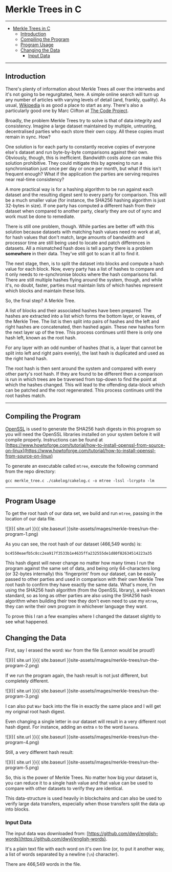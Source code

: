 # Merkle Trees in C

---

- [Merkle Trees in C](#merkle-trees-in-c)
  - [Introduction](#introduction)
  - [Compiling the Program](#compiling-the-program)
  - [Program Usage](#program-usage)
  - [Changing the Data](#changing-the-data)
    - [Input Data](#input-data)

---
## Introduction

There's plenty of information about Merkle Trees all over the interwebs and it's not going to be regurgitated, here. A simple online search will turn up any number of articles with varying levels of detail (and, frankly, quality). As usual, [Wikipedia](https://en.wikipedia.org/wiki/Merkle_tree) is as good a place to start as any. There's also a particularly good one by Marc Clifton at [The Code Project](https://www.codeproject.com/Articles/1176140/Understanding-Merkle-Trees-Why-use-them-who-uses-t).

Broadly, the problem Merkle Trees try to solve is that of data integrity and consistency. Imagine a large dataset maintained by multiple, untrusting, decentralised parties who each store their own copy. All these copies must remain in sync. How?

One solution is for each party to constantly receive copies of everyone else's dataset and run byte-by-byte comparisons against their own. Obviously, though, this is inefficient. Bandwidth costs alone can make this solution prohibitive. They could mitigate this by agreeing to run a synchronisation just once per day or once per month, but what if this isn't frequent enough? What if the application the parties are serving requires near real-time consistency?

A more practical way is for a hashing algorithm to be run against each dataset and the resulting digest sent to every party for comparison. This will be a much smaller value (for instance, the SHA256 hashing algorithm is just 32-bytes in size). If one party has computed a different hash from their dataset when compared to another party, clearly they are out of sync and work must be done to remediate.

There is still one problem, though. While parties are better off with this solution because datasets with matching hash values need no work at all, for hash values that don't match, large amounts of bandwidth and processor time are still being used to locate and patch differences in datasets. All a mismatched hash does is tell a party there is a problem **somewhere** in their data. They've still got to scan it all to find it.

The next stage, then, is to split the dataset into blocks and compute a hash value for each block. Now, every party has a list of hashes to compare and it only needs to re-synchronise blocks where the hash comparisons fail. There are still multiple hashes flying around the system, though, and while it's, no doubt, faster, parties must maintain lists of which hashes represent which blocks and maintain these lists.

So, the final step? A Merkle Tree.

A list of blocks and their associated hashes have been prepared. The hashes are extracted into a list which forms the bottom layer, or leaves, of the Merkle Tree. The list is then split into pairs of hashes and the left and right hashes are concatenated, then hashed again. These new hashes form the next layer up of the tree. This process continues until there is only one hash left, known as the root hash.

For any layer with an odd number of hashes (that is, a layer that cannot be split into left and right pairs evenly), the last hash is duplicated and used as the right hand hash.

The root hash is then sent around the system and compared with every other party's root hash. If they are found to be different then a comparison is run in which trees are be traversed from top-down to find the point at which the hashes changed. This will lead to the offending data-block which can be patched and the root regenerated. This process continues until the root hashes match.

---

## Compiling the Program

[OpenSSL](https://www.openssl.org/source/) is used to generate the SHA256 hash digests in this program so you will need the OpenSSL libraries installed on your system before it will compile properly. Instructions can be found at [https://www.howtoforge.com/tutorial/how-to-install-openssl-from-source-on-linux](https://www.howtoforge.com/tutorial/how-to-install-openssl-from-source-on-linux)
  
To generate an executable called `mtree`, execute the following command from the repo directory:

`gcc merkle_tree.c ./cakelog/cakelog.c -o mtree -lssl -lcrypto -lm`

---

## Program Usage



To get the root hash of our data set, we build and run `mtree`, passing in the location of our data file.

![]({{ site.url }}{{ site.baseurl }}site-assets/images/merkle-trees/run-the-program-1.png)

As you can see, the root hash of our dataset (466,549 words) is:
```
bc4550eaefb5c8cc2ea917f3533b1e4635ffa232555de1d80f82634514223a35
```
This hash digest will never change no matter how many times I run the program against the same set of data, and being only 64-characters long (or 32-bytes internally) this 'fingerprint' from our dataset, can be easily passed to other parties and used in comparison with their own Merkle Tree root hash to confirm they have exactly the same data. What's more, I'm using the SHA256 hash algorithm (from the OpenSSL library), a well-known standard, so as long as other parties are also using the SHA256 hash algorithm when building their tree they don't even need to use my `mtree`, they can write their own program in whichever language they want.

To prove this I ran a few examples where I changed the dataset slightly to see what happened.

## Changing the Data

First, say I erased the word: `War` from the file (Lennon would be proud!)

![]({{ site.url }}{{ site.baseurl }}site-assets/images/merkle-trees/run-the-program-2.png)

If we run the program again, the hash result is not just different, but completely different.

![]({{ site.url }}{{ site.baseurl }}site-assets/images/merkle-trees/run-the-program-3.png)

I can also put `War` back into the file in exactly the same place and I will get my original root hash digest.

Even changing a single letter in our dataset will result in a very different root hash digest. For instance, adding an extra `n` to the word `banana`.

![]({{ site.url }}{{ site.baseurl }}site-assets/images/merkle-trees/run-the-program-4.png)

Still, a very different hash result:

![]({{ site.url }}{{ site.baseurl }}site-assets/images/merkle-trees/run-the-program-5.png)

So, this is the power of Merkle Trees. No matter how big your dataset is, you can reduce it to a single hash value and that value can be used to compare with other datasets to verify they are identical.

This data-structure is used heavily in blockchains and can also be used to verify large data transfers, especially when those transfers split the data up into blocks.


### Input Data

The input data was downloaded from: [https://github.com/dwyl/english-words](https://github.com/dwyl/english-words).

It's a plain text file with each word on it's own line (or, to put it another way, a list of words separated by a newline (`\n`) character).

There are 466,549 words in the file.

